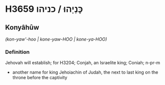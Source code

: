# H3659 כׇּנְיָהוּ / כניהו

## Konyâhûw

_(kon-yaw'-hoo | kone-yaw-HOO | kone-ya-HOO)_

### Definition

Jehovah will establish; for H3204; Conjah, an Israelite king; Coniah; n-pr-m

- another name for king Jehoiachin of Judah, the next to last king on the throne before the captivity
